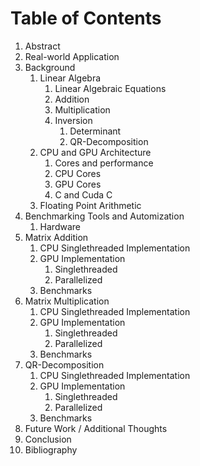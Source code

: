 # Table of Contents

1. Abstract
2. Real-world Application
3. Background
   1. Linear Algebra
      1. Linear Algebraic Equations
      2. Addition
      3. Multiplication
      4. Inversion
         1. Determinant
         2. QR-Decomposition
   2. CPU and GPU Architecture
      1. Cores and performance
      2. CPU Cores
      3. GPU Cores
      4. C and Cuda C
   3. Floating Point Arithmetic
4. Benchmarking Tools and Automization
   1. Hardware
5. Matrix Addition
   1. CPU Singlethreaded Implementation
   2. GPU Implementation
      1. Singlethreaded
      2. Parallelized
   3. Benchmarks
6. Matrix Multiplication
   1. CPU Singlethreaded Implementation
   2. GPU Implementation
      1. Singlethreaded
      2. Parallelized
   3. Benchmarks
7. QR-Decomposition
   1. CPU Singlethreaded Implementation
   2. GPU Implementation
      1. Singlethreaded
      2. Parallelized
   3. Benchmarks
8. Future Work / Additional Thoughts
9. Conclusion
10. Bibliography
